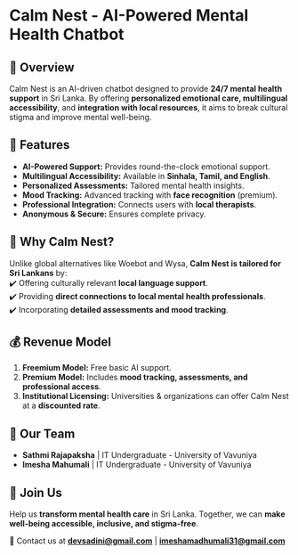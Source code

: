 # Calm Nest - AI-Powered Mental Health Chatbot  

## 🌿 Overview  
Calm Nest is an AI-driven chatbot designed to provide **24/7 mental health support** in Sri Lanka. By offering **personalized emotional care, multilingual accessibility**, and **integration with local resources**, it aims to break cultural stigma and improve mental well-being.  

## 🚀 Features  
- **AI-Powered Support:** Provides round-the-clock emotional support.  
- **Multilingual Accessibility:** Available in **Sinhala, Tamil, and English**.  
- **Personalized Assessments:** Tailored mental health insights.  
- **Mood Tracking:** Advanced tracking with **face recognition** (premium).  
- **Professional Integration:** Connects users with **local therapists**.  
- **Anonymous & Secure:** Ensures complete privacy.  

## 🎯 Why Calm Nest?  
Unlike global alternatives like Woebot and Wysa, **Calm Nest is tailored for Sri Lankans** by:  
✔️ Offering culturally relevant **local language support**.  
✔️ Providing **direct connections to local mental health professionals**.  
✔️ Incorporating **detailed assessments and mood tracking**.  

## 💰 Revenue Model  
1. **Freemium Model:** Free basic AI support.  
2. **Premium Model:** Includes **mood tracking, assessments, and professional access**.  
3. **Institutional Licensing:** Universities & organizations can offer Calm Nest at a **discounted rate**.  

## 👥 Our Team  
- **Sathmi Rajapaksha** | IT Undergraduate - University of Vavuniya   
- **Imesha Mahumali** | IT Undergraduate - University of Vavuniya  

## 🌟 Join Us  
Help us **transform mental health care** in Sri Lanka. Together, we can **make well-being accessible, inclusive, and stigma-free**.  

📩 Contact us at **devsadini@gmail.com** | **imeshamadhumali31@gmail.com**  
